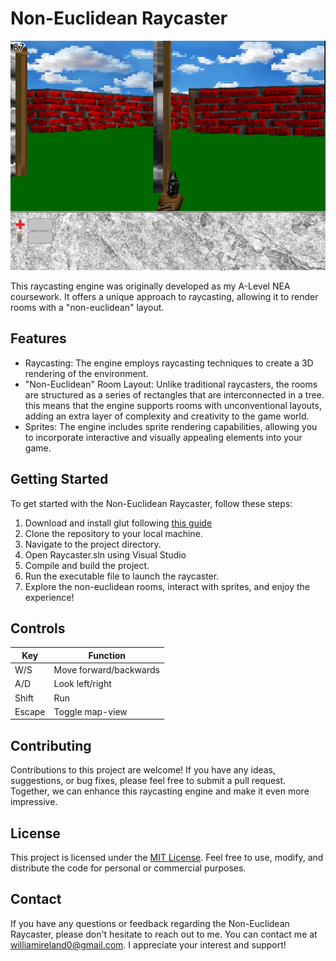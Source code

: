 # Non-Euclidean Raycaster

[![Screenshot](https://github.com/seksea/raycaster_cpp/blob/master/resources/raycaster.png)](https://github.com/seksea/raycaster_cpp/blob/master/resources/raycaster.mp4)

This raycasting engine was originally developed as my A-Level NEA coursework. It offers a unique approach to raycasting, allowing it to render rooms with a "non-euclidean" layout.

## Features

- Raycasting: The engine employs raycasting techniques to create a 3D rendering of the environment.
- "Non-Euclidean" Room Layout: Unlike traditional raycasters, the rooms are structured as a series of rectangles that are interconnected in a tree. this means that the engine supports rooms with unconventional layouts, adding an extra layer of complexity and creativity to the game world.
- Sprites: The engine includes sprite rendering capabilities, allowing you to incorporate interactive and visually appealing elements into your game.

## Getting Started

To get started with the Non-Euclidean Raycaster, follow these steps:

1. Download and install glut following [this guide](https://blog.albertarmea.com/post/40667525183/installing-glut-on-windows)
1. Clone the repository to your local machine.
2. Navigate to the project directory.
3. Open Raycaster.sln using Visual Studio
3. Compile and build the project.
4. Run the executable file to launch the raycaster.
5. Explore the non-euclidean rooms, interact with sprites, and enjoy the experience!

## Controls
| Key   | Function               |
|-------|------------------------|
| W/S   | Move forward/backwards |
| A/D   | Look left/right        |
| Shift | Run                    |
| Escape| Toggle map-view        |

## Contributing

Contributions to this project are welcome! If you have any ideas, suggestions, or bug fixes, please feel free to submit a pull request. Together, we can enhance this raycasting engine and make it even more impressive.

## License

This project is licensed under the [MIT License](https://github.com/seksea/raycaster_cpp/blob/master/LICENSE). Feel free to use, modify, and distribute the code for personal or commercial purposes.

## Contact

If you have any questions or feedback regarding the Non-Euclidean Raycaster, please don't hesitate to reach out to me. You can contact me at [williamireland0@gmail.com](mailto:williamireland0@gmail.com). I appreciate your interest and support!
